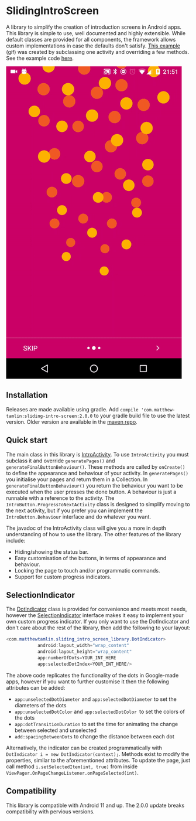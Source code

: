 # SlidingIntroScreen
A library to simplify the creation of introduction screens in Android apps. This library is simple to use, well documented and highly extensible. While default classes are provided for all components, the framework allows custom implementations in case the defaults don't satisfy. [This example](exampleapp/example.gif) (gif) was created by subclassing one activity and overriding a few methods. See the example code [here](exampleapp/src/main/java/com/matthewtamlin/exampleapp/ExampleActivity.java).

![Example of an intro](exampleapp/example.png)

## Installation
Releases are made available using gradle. Add `compile 'com.matthew-tamlin:sliding-intro-screen:2.0.0` to your gradle build file to use the latest version. Older version are available in the [maven repo](https://bintray.com/matthewtamlin/maven/SlidingIntroScreen/view).


## Quick start
The main class in this library is [IntroActivity](library/src/main/java/com/matthewtamlin/sliding_intro_screen_library/IntroActivity.java). To use `IntroActivity` you must subclass it and override `generatePages()` and `generateFinalButtonBehaviour()`. These methods are called by `onCreate()` to define the appearance and behaviour of your activity. In `generatePages()` you initialise your pages and return them in a Collection. In `generateFinalButtonBehaviour()` you return the behaviour you want to be executed when the user presses the done button. A behaviour is just a runnable with a reference to the activity. The `IntroButton.ProgressToNextActivity` class is designed to simplify moving to the next activity, but if you prefer you can implement the `IntroButton.Behaviour` interface and do whatever you want.

The javadoc of the IntroActivity class will give you a more in depth understanding of how to use the library. The other features of the library include:
- Hiding/showing the status bar.
- Easy customisation of the buttons, in terms of appearance and behaviour.
- Locking the page to touch and/or programmatic commands.
- Support for custom progress indicators.

## SelectionIndicator
The [DotIndicator](library/src/main/java/com/matthewtamlin/sliding_intro_screen_library/DotIndicator.java) class is provided for convenience and meets most needs, however the [SelectionIndicator](library/src/main/java/com/matthewtamlin/sliding_intro_screen_library/SelectionIndicator.java) interface makes it easy to implement your own custom progress indicator. If you only want to use the DotIndicator and don't care about the rest of the library, then add the following to your layout:

```java
<com.matthewtamlin.sliding_intro_screen_library.DotIndicator>
            android:layout_width="wrap_content"
            android:layout_height="wrap_content"
            app:numberOfDots=YOUR_INT_HERE
            app:selectedDotIndex=YOUR_INT_HERE/>
```

The above code replicates the functionality of the dots in Google-made apps, however if you want to further customise it then the following attributes can be added:

- `app:unselectedDotDiameter` and `app:selectedDotDiameter` to set the diameters of the dots
- `app:unselectedDotColor` and `app:selectedDotColor `to set the colors of the dots
- `app:dotTransitionDuration` to set the time for animating the change between selected and unselected 
- `add:spacingBetweenDots` to change the distance between each dot

Alternatively, the indicator can be created programmatically with `DotIndicator i = new DotIndicator(context);`. Methods exist to modify the properties, similar to the aforementioned attributes. To update the page, just call method `i.setSelectedItem(int, true)` from inside `ViewPager.OnPageChangeListener.onPageSelected(int)`.


## Compatibility
This library is compatible with Android 11 and up. The 2.0.0 update breaks compatibility with pervious versions.

